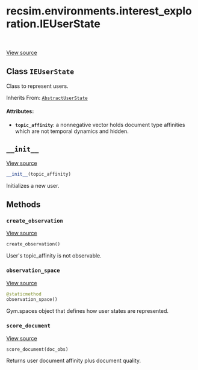 <div itemscope itemtype="http://developers.google.com/ReferenceObject">
<meta itemprop="name" content="recsim.environments.interest_exploration.IEUserState" />
<meta itemprop="path" content="Stable" />
<meta itemprop="property" content="__init__"/>
<meta itemprop="property" content="create_observation"/>
<meta itemprop="property" content="observation_space"/>
<meta itemprop="property" content="score_document"/>
</div>

# recsim.environments.interest_exploration.IEUserState

<table class="tfo-notebook-buttons tfo-api" align="left">
</table>

<a target="_blank" href="https://github.com/google-research/recsim/recsim/environments/interest_exploration.py">View
source</a>

## Class `IEUserState`

Class to represent users.

Inherits From: [`AbstractUserState`](../../../recsim/user/AbstractUserState.md)

<!-- Placeholder for "Used in" -->

#### Attributes:

*   <b>`topic_affinity`</b>: a nonnegative vector holds document type affinities
    which are not temporal dynamics and hidden.

<h2 id="__init__"><code>__init__</code></h2>

<a target="_blank" href="https://github.com/google-research/recsim/recsim/environments/interest_exploration.py">View
source</a>

```python
__init__(topic_affinity)
```

Initializes a new user.

## Methods

<h3 id="create_observation"><code>create_observation</code></h3>

<a target="_blank" href="https://github.com/google-research/recsim/recsim/environments/interest_exploration.py">View
source</a>

```python
create_observation()
```

User's topic_affinity is not observable.

<h3 id="observation_space"><code>observation_space</code></h3>

<a target="_blank" href="https://github.com/google-research/recsim/recsim/environments/interest_exploration.py">View
source</a>

```python
@staticmethod
observation_space()
```

Gym.spaces object that defines how user states are represented.

<h3 id="score_document"><code>score_document</code></h3>

<a target="_blank" href="https://github.com/google-research/recsim/recsim/environments/interest_exploration.py">View
source</a>

```python
score_document(doc_obs)
```

Returns user document affinity plus document quality.
